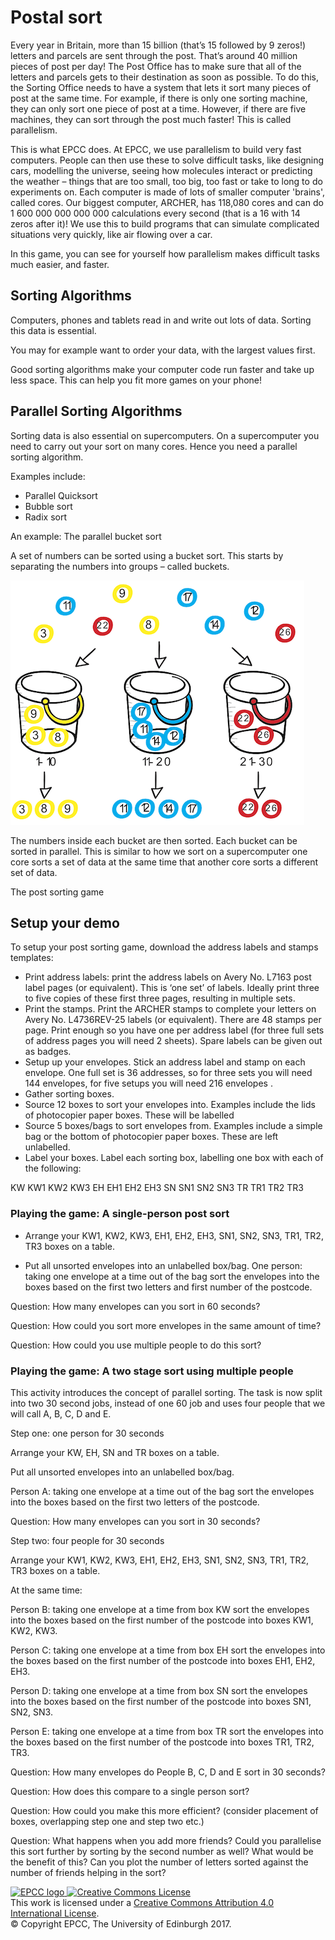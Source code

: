 # Postal sort

Every year in Britain, more than 15 billion (that’s 15 followed by 9
zeros!) letters and parcels are sent through the post. That’s around
40 million pieces of post per day! The Post Office has to make sure
that all of the letters and parcels gets to their destination as soon
as possible. To do this, the Sorting Office needs to have a system
that lets it sort many pieces of post at the same time. For example,
if there is only one sorting machine, they can only sort one piece of
post at a time. However, if there are five machines, they can sort
through the post much faster! This is called parallelism.

This is what EPCC does. At EPCC, we use parallelism to build very fast
computers. People can then use these to solve difficult tasks, like
designing cars, modelling the universe, seeing how molecules interact
or predicting the weather – things that are too small, too big, too
fast or take to long to do experiments on. Each computer is made of
lots of smaller computer 'brains', called cores. Our biggest computer,
ARCHER, has 118,080 cores and can do 1 600 000 000 000 000
calculations every second (that is a 16 with 14 zeros after it)! We
use this to build programs that can simulate complicated situations
very quickly, like air flowing over a car.

In this game, you can see for yourself how parallelism makes difficult
tasks much easier, and faster.

## Sorting Algorithms

Computers, phones and tablets read in and write out lots of
data. Sorting this data is essential.

You may for example want to order your data, with the largest values
first.

Good sorting algorithms make your computer code run faster and take up
less space. This can help you fit more games on your phone!

## Parallel Sorting Algorithms

Sorting data is also essential on supercomputers. On a supercomputer
you need to carry out your sort on many cores. Hence you need a
parallel sorting algorithm.

Examples include:

* Parallel Quicksort
* Bubble sort 
* Radix sort

An example: The parallel bucket sort

A set of numbers can be sorted using a bucket sort. This starts by
separating the numbers into groups – called buckets.

![Bucket sort](imgs/bucket-sort.png)

The numbers inside each bucket are then sorted. Each bucket can be
sorted in parallel. This is similar to how we sort on a supercomputer
one core sorts a set of data at the same time that another core sorts
a different set of data.

The post sorting game

## Setup your demo

To setup your post sorting game, download the address labels and
stamps templates:


* Print address labels: print the address labels on Avery No. L7163
  post label pages (or equivalent). This is ‘one set’ of
  labels. Ideally print three to five copies of these first three
  pages, resulting in multiple sets.
* Print the stamps. Print the ARCHER stamps to complete your letters
  on Avery No. L4736REV-25 labels (or equivalent). There are 48 stamps
  per page. Print enough so you have one per address label (for three
  full sets of address pages you will need 2 sheets). Spare labels can
  be given out as badges.
* Setup up your envelopes. Stick an address label and stamp on each
  envelope. One full set is 36 addresses, so for three sets you will
  need 144 envelopes, for five setups you will need 216 envelopes .
* Gather sorting boxes.
* Source 12 boxes to sort your envelopes into. Examples include the
  lids of photocopier paper boxes. These will be labelled
* Source 5 boxes/bags to sort envelopes from. Examples include a
  simple bag or the bottom of photocopier paper boxes. These are left
  unlabelled.
* Label your boxes. Label each sorting box, labelling one box with
  each of the following:

KW
KW1
KW2
KW3
EH
EH1
EH2
EH3
SN
SN1
SN2
SN3
TR
TR1
TR2
TR3

### Playing the game: A single-person post sort

* Arrange your KW1, KW2, KW3, EH1, EH2, EH3, SN1, SN2, SN3, TR1, TR2,
  TR3 boxes on a table.

* Put all unsorted envelopes into an unlabelled box/bag.  One person:
  taking one envelope at a time out of the bag sort the envelopes into
  the boxes based on the first two letters and first number of the
  postcode.

Question: How many envelopes can you sort in 60 seconds? 

Question: How could you sort more envelopes in the same amount of time? 

Question: How could you use multiple people to do this sort?

### Playing the game: A two stage sort using multiple people

This activity introduces the concept of parallel sorting. The task is
now split into two 30 second jobs, instead of one 60 job and uses four
people that we will call A, B, C, D and E.

Step one: one person for 30 seconds

Arrange your KW, EH, SN and TR boxes on a table.

Put all unsorted envelopes into an unlabelled box/bag.

Person A: taking one envelope at a time out of the bag sort the
envelopes into the boxes based on the first two letters of the
postcode.

Question: How many envelopes can you sort in 30 seconds? 

Step two: four people for 30 seconds

Arrange your KW1, KW2, KW3, EH1, EH2, EH3, SN1, SN2, SN3, TR1, TR2,
TR3 boxes on a table.

At the same time:

Person B: taking one envelope at a time from box KW sort the envelopes
into the boxes based on the first number of the postcode into boxes
KW1, KW2, KW3.

Person C: taking one envelope at a time from box EH sort the envelopes
into the boxes based on the first number of the postcode into boxes
EH1, EH2, EH3.

Person D: taking one envelope at a time from box SN sort the envelopes
into the boxes based on the first number of the postcode into boxes
SN1, SN2, SN3.

Person E: taking one envelope at a time from box TR sort the envelopes
into the boxes based on the first number of the postcode into boxes
TR1, TR2, TR3.

Question: How many envelopes do People B, C, D and E sort in 30 seconds? 

Question: How does this compare to a single person sort?

Question: How could you make this more efficient? (consider placement
of boxes, overlapping step one and step two etc.)

Question: What happens when you add more friends? Could you
parallelise this sort further by sorting by the second number as well?
What would be the benefit of this? Can you plot the number of letters
sorted against the number of friends helping in the sort?

<a href="http://www.epcc.ed.ac.uk">
<img alt="EPCC logo" src="https://www.epcc.ed.ac.uk/sites/all/themes/epcc/images/epcc-logo.png" height="31"/>
</a>
<a rel="license" href="http://creativecommons.org/licenses/by/4.0/">
<img alt="Creative Commons License" style="border-width:0" src="https://i.creativecommons.org/l/by/4.0/88x31.png" />
</a><br />
This work is licensed under a <a rel="license" href="http://creativecommons.org/licenses/by/4.0/">
Creative Commons Attribution 4.0 International License</a>.<br/>
&copy; Copyright EPCC, The University of Edinburgh 2017.
